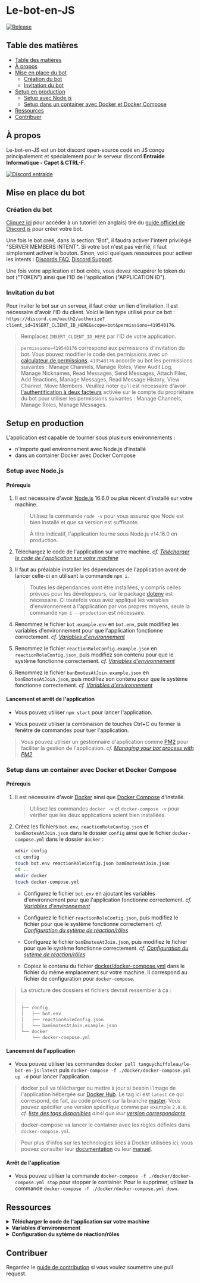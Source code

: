 # Le-bot-en-JS

[![Release](https://img.shields.io/github/v/release/TanguyChiffoleau/Le-bot-en-JS?include_prereleases)](https://github.com/TanguyChiffoleau/Le-bot-en-JS/releases)

## Table des matières

- [Table des matières](#table-des-matières)
- [À propos](#à-propos)
- [Mise en place du bot](#mise-en-place-du-bot)
	- [Création du bot](#création-du-bot)
	- [Invitation du bot](#invitation-du-bot)
- [Setup en production](#setup-en-production)
	- [Setup avec Node.js](#setup-avec-nodejs)
	- [Setup dans un container avec Docker et Docker Compose](#setup-dans-un-container-avec-docker-et-docker-compose)
- [Ressources](#ressources)
- [Contribuer](#contribuer)

## À propos

Le-bot-en-JS est un bot discord open-source codé en JS conçu principalement et spécialement pour le serveur discord **Entraide Informatique - Capet & CTRL-F**.

[![Discord entraide](https://img.shields.io/discord/475253577288253440?color=%237289DA&logo=discord&logoColor=white)](https://www.discord.gg/informatique)

## Mise en place du bot

### Création du bot

[Cliquez ici](https://discordjs.guide/preparations/setting-up-a-bot-application.html#creating-your-bot) pour accéder à un tutoriel (en anglais) tiré du [guide officiel de Discord.js](https://discordjs.guide/) pour créer votre bot.

Une fois le bot créé, dans la section "Bot", il faudra activer l'intent privilégié "SERVER MEMBERS INTENT". Si votre bot n'est pas vérifié, il faut simplement activer le bouton. Sinon, voici quelques ressources pour activer les intents : [Discords FAQ](https://dis.gd/gwupdate), [Discord Support](https://dis.gd/contact).

Une fois votre application et bot créés, vous devez récupérer le token du bot ("TOKEN") ainsi que l'ID de l'application ("APPLICATION ID").

### Invitation du bot

Pour inviter le bot sur un serveur, il faut créer un lien d'invitation. Il est nécessaire d'avoir l'ID du client. Voici le lien type utilisé pour ce bot : `https://discord.com/oauth2/authorize?client_id=INSERT_CLIENT_ID_HERE&scope=bot&permissions=419540176`.

> Remplacez `INSERT_CLIENT_ID_HERE` par l'ID de votre application.

> `permissions=419540176` correspond aux permissions d'invitation du bot. Vous pouvez modifier le code des permissions avec un [calculateur de permissions](https://discordapi.com/permissions.html). `419540176` accorde au bot les permissions suivantes : Manage Channels, Manage Roles, View Audit Log, Manage Nicknames, Read Messages, Send Messages, Attach Files, Add Reactions, Manage Messages, Read Message History, View Channel, Move Members. Veuillez noter qu'il est nécessaire d'avoir [l'authentification à deux facteurs](https://support.discord.com/hc/fr/articles/219576828-Mise-en-place-de-l-authentification-%C3%A0-deux-facteurs) activée sur le compte du propriétaire du bot pour utiliser les permissions suivantes : Manage Channels, Manage Roles, Manage Messages.

## Setup en production

L'application est capable de tourner sous plusieurs environnements :

- n'importe quel environnement avec Node.js d'installé
- dans un container Docker avec Docker Compose

### Setup avec Node.js

#### Prérequis

1. Il est nécessaire d'avoir [Node.js](https://nodejs.org/fr/) 16.6.0 ou plus récent d'installé sur votre machine.

	> Utilisez la commande `node -v` pour vous assurez que Node est bien installé et que sa version est suffisante.

	> À titre indicatif, l'application tourne sous Node.js v14.16.0 en production.

2. Téléchargez le code de l'application sur votre machine. _cf. [Télécharger le code de l'application sur votre machine](#download)_

3. Il faut au préalable installer les dépendances de l'application avant de lancer celle-ci en utilisant la commande `npm i`.

	> Toutes les dépendances vont être installées, y compris celles prévues pour les développeurs, car le package [dotenv](https://www.npmjs.com/package/dotenv) est nécessaire. Ci toutefois vous avez appliqué les variables d'environnement à l'application par vos propres moyens, seule la commande `npm i --production` est nécessaire.

4. Renommez le fichier `bot.example.env` en `bot.env`, puis modifiez les variables d'environnement pour que l'application fonctionne correctement. _cf. [Variables d'environnement](#environnement)_

5. Renommez le fichier `reactionRoleConfig.example.json` en `reactionRoleConfig.json`, puis modifiez son contenu pour que le système fonctionne correctement. _cf. [Variables d'environnement](#environnement)_

6. Renommez le fichier `banEmotesAtJoin.example.json` en `banEmotesAtJoin.json`, puis modifiez son contenu pour que le système fonctionne correctement. _cf. [Variables d'environnement](#environnement)_

#### Lancement et arrêt de l'application

-   Vous pouvez utiliser `npm start` pour lancer l'application.

-   Vous pouvez utiliser la combinaison de touches Ctrl+C ou fermer la fenêtre de commandes pour tuer l'application.

> Vous pouvez utiliser un gestionnaire d'application comme [PM2](https://pm2.keymetrics.io/) pour faciliter la gestion de l'application. _cf. [ Managing your bot process with PM2](https://discordjs.guide/improving-dev-environment/pm2.html)_


### Setup dans un container avec Docker et Docker Compose

#### Prérequis

1. Il est nécessaire d'avoir [Docker](https://docs.docker.com/get-docker/) ainsi que [Docker Compose](https://docs.docker.com/compose/install/) d'installé.
	> Utilisez les commandes `docker -v` et `docker-compose -v` pour vérifier que les deux applications soient bien installées.

2. Créez les fichiers `bot.env`, `reactionRoleConfig.json` et `banEmotesAtJoin.json` dans le dossier `config` ainsi que le fichier `docker-compose.yml` dans le dossier `docker` :
	```bash
	mdkir config
	cd config
	touch bot.env reactionRoleConfig.json banEmotesAtJoin.json
	cd ..
	mkdir docker
	touch docker-compose.yml
	```

   - Configurez le fichier `bot.env` en ajoutant les variables d'environnement pour que l'application fonctionne correctement. _cf. [Variables d'environnement](#environnement)_

   - Configurez le fichier `reactionRoleConfig.json`, puis modifiez le fichier pour que le système fonctionne correctement. _cf. [Configuration du sytème de réaction/rôles](#reaction)_

   - Configurez le fichier `banEmotesAtJoin.json`, puis modifiez le fichier pour que le système fonctionne correctement. _cf. [Configuration du sytème de réaction/rôles](#reaction)_

   - Copiez le contenu du fichier [docker/docker-compose.yml](docker/docker-compose.yml) dans le fichier du même emplacement sur votre machine. Il correspond au fichier de configuration pour `docker-compose`.

> La structure des dossiers et fichiers devrait ressembler à ça :
> ```
> .
> ├── config
> │   ├── bot.env
> │   ├── reactionRoleConfig.json
> │   └── banEmotesAtJoin.example.json
> └── docker
> 	  └── docker-compose.yml
> ```

#### Lancement de l'application

-   Vous pouvez utiliser les commandes `docker pull tanguychiffoleau/le-bot-en-js:latest` puis `docker-compose -f ./docker/docker-compose.yml up -d` pour lancer l'application.

> docker pull va télécharger ou mettre à jour si besoin l'image de l'application hébergée sur [Docker Hub](https://hub.docker.com/repository/docker/tanguychiffoleau/le-bot-en-js). Le tag ici est `latest` ce qui correspond, de fait, au code présent sur la branche [master](https://github.com/TanguyChiffoleau/Le-bot-en-JS/tree/master/). Vous pouvez spécifier une version spécifique comme par exemple `2.0.0`. _cf. [liste des tags disponibles](https://hub.docker.com/repository/registry-1.docker.io/tanguychiffoleau/le-bot-en-js/tags?page=1) ainsi que leur [version correspondante](https://github.com/TanguyChiffoleau/Le-bot-en-JS/releases)_

> docker-compose va lancer le container avec les règles définies dans `docker-compose.yml`.

> Pour plus d'infos sur les technologies liées à Docker utilisées ici, vous pouvez consulter leur [documentation](https://docs.docker.com/reference/) ou leur [manuel](https://docs.docker.com/engine/).

#### Arrêt de l'application

-   Vous pouvez utiliser la commande `docker-compose -f ./docker/docker-compose.yml stop` pour stopper le container. Pour le supprimer, utilisez la commande `docker-compose -f ./docker/docker-compose.yml down`.

<!-- <details>
<summary id="docker"><b>Setup avec Docker</b></summary>

#### Prérequis

1. Il est nécessaire d'avoir [Docker](https://docs.docker.com/get-docker/) d'installé.

	> Utilisez la commandes `docker -v` pour vérifier que l'application soit bien installée.

2. Téléchargez le code de l'application sur votre machine. _cf. [Télécharger le code de l'application sur votre machine](#download)_

3. Renommez le fichier `bot.example.env` en `bot.env`, puis modifiez les variables d'environnement pour que l'application fonctionne correctement. _cf. [Variables d'environnement](#environnement)_

	> Seul le dossier `config` avec les fichiers `bot.env` et `reactionRoleConfig.json` ainsi que le dossier `docker` avec le fichier `docker-compose.yml` sont nécessaires, en effet, le code sera lui directement intégré dans l'image docker. Vous pouvez supprimer les autres dossiers et fichiers si vous le souhaitez.

	> La structure des dossiers et fichiers devrait ressembler à ça :
	>
	> ```
	> .
	> ├── config
	> │   ├── bot.env
	> │   └── reactionRoleConfig.json
	> └── docker
	> 	  └── docker-compose.yml
	> ```

#### Lancement de l'application

-   Vous pouvez utiliser les commandes `docker pull tanguychiffoleau/le-bot-en-js:latest` puis `docker run --env NODE_ENV=production --env-file config/bot.env --volume /config/:/config/ --restart on-failure -d tanguychiffoleau/le-bot-en-js:latest` pour lancer l'application.

	> docker pull va télécharger ou mettre à jour si besoin l'image de l'application hébergée sur [Docker Hub](https://hub.docker.com/repository/docker/tanguychiffoleau/le-bot-en-js). Le tag ici est `latest` ce qui correspond, de fait, au code présent sur la branche [master](https://github.com/TanguyChiffoleau/Le-bot-en-JS/tree/master/). Vous pouvez spécifier une version spécifique comme par exemple `2.0.0`. _cf. [liste des tags disponibles](https://hub.docker.com/repository/registry-1.docker.io/tanguychiffoleau/le-bot-en-js/tags?page=1) ainsi que leur [version correspondante](https://github.com/TanguyChiffoleau/Le-bot-en-JS/releases)_

	> Pour plus d'infos sur les technologies liées à Docker utilisées ici, vous pouvez consulter leur [documentation](https://docs.docker.com/reference/) ou leur [manuel](https://docs.docker.com/engine/).

#### Arrêt de l'application

-   Vous pouvez utiliser la commande `docker-compose -f ./docker/docker-compose.yml stop` pour stopper le container. Pour le supprimer, utilisez la commande `docker-compose -f ./docker/docker-compose.yml down`.

</details> -->

## Ressources

</details>

<details id='download'>
<summary><b>Télécharger le code de l'application sur votre machine</b></summary>

Vous pouvez télécharger le code de l'application sur votre machine

-   en [clonant le repository](https://docs.github.com/en/free-pro-team@latest/github/creating-cloning-and-archiving-repositories/cloning-a-repository)
-   ou en téléchargeant le code source

![télécharger le code source](./doc/images/download.png)

</details>

<details id='environnement'>
<summary><b>Variables d'environnement</b></summary>

Le bot repose sur les variables d'environnement pour pouvoir fonctionner.

#### Fichier bot.env

> Exemple disponible [ici](config/bot.example.env) :
> ```env
> DISCORD_TOKEN="DISCORD-SECRET-BOT-TOKEN"
> COMMANDS_PREFIX="!"
> GUILD_ID="123456789012345678"
> LEAVE_JOIN_CHANNEL_ID="123456789012345678"
> REPORT_CHANNEL="123456789012345678"
> LOGS_MESSAGES_CHANNEL="123456789012345678"
> LOGS_BANS_CHANNEL="123456789012345678"
> VOICE_MANAGER_CHANNELS_IDS="123456789012345678", "123456789012345678", "123456789012345678"
> TIMEZONE="Europe/Paris"
> CONFIG_CHANNEL_ID="123456789012345678"
> UPGRADE_CHANNEL_ID="123456789012345678"
> NOLOGS_MANAGER_CHANNELS_IDS="123456789012345678", "123456789012345678", "123456789012345678"
> ```

| Variable                    | Description                                                                                                                                                                                                |
| --------------------------- | ---------------------------------------------------------------------------------------------------------------------------------------------------------------------------------------------------------- |
| DISCORD_TOKEN               | [Token secret du bot discord](https://discordjs.guide/preparations/setting-up-a-bot-application.html#your-token)                                                                                           |
| COMMANDS_PREFIX             | Préfixe utilisé pour intéragir avec le bot                                                                                                                                                                 |
| GUILD_ID                    | ID du serveur (= guild) sur lequel le bot est utilisé                                                                                                                                                      |
| LEAVE_JOIN_CHANNEL_ID       | ID du channel dans lequel seront postés les messages de départ/arrivée                                                                                                                                     |
| REPORT_CHANNEL              | ID du channel dans lequel seront postés les messages de signalement                                                                                                                                        |
| LOGS_MESSAGES_CHANNEL       | ID du channel dans lequel seront postés les logs de messages                                                                                                                                               |
| LOGS_BANS_CHANNEL           | ID du channel dans lequel seront postés les logs de bans                                                                                                                                                   |
| VOICE_MANAGER_CHANNELS_IDS  | ID des channels vocaux utilisés pour le système de vocaux personnalisés. Les ID doivent être séparés par une virgule                                                                                       |
| TIMEZONE                    | Fuseau horaire utilisé pour le formatage des dates. Variable optionnelle, prenda par défaut le fuseau horaire du système. Format UTC ou [format IANA de fuseaux horaires](https://www.iana.org/time-zones) |
| CONFIG_CHANNEL_ID           | ID du channel utilisé pour diriger les formulaires de config en DM vers le bon channel                                                                                                                     |
| UPGRADE_CHANNEL_ID          | ID du channel utilisé pour diriger les formulaires d'upgrade en DM vers le bon channel                                                                                                                     |
| NOLOGS_MANAGER_CHANNELS_IDS | ID des channels dont les messages ne doivent pas être loggés. Les ID doivent être séparés par une virgule                                                                                                  |


> Pour pouvoir récupérer les identifiants (ID) sur discord, il faut [activer le mode développeur](https://support.discord.com/hc/fr/articles/206346498-O%C3%B9-trouver-l-ID-de-mon-compte-utilisateur-serveur-message-).

</details>

</details>

<details id='reaction'>
<summary><b>Configuration du sytème de réaction/rôles</b></summary>

#### Fichier reactionRoleConfig.json

> Exemple disponible [ici](config/reactionRoleConfig.example.json) :
> ```js
> [
> 	{
> 		// Channel n°1
> 		"channelID": "123456789123456789",
> 		"messageArray": [
> 			// Message n°1
> 			{
> 				// ID du message
> 				"messageID": "123456789123456789",
> 				// Émoji unicode en clé et ID du rôle en valeur
> 				"emojiRoleMap": {
> 					"💸": "123456789123456789",
> 					"🔧": "123456789123456789"
> 				}
> 			},
> 			// Message n°2
> 			{
> 				// ID du message
> 				"messageID": "123456789123456789",
> 				// Émoji unicode en clé et ID du rôle en valeur
> 				"emojiRoleMap": {
> 					"🥵": "123456789123456789",
> 					"✅": "123456789123456789"
> 				}
> 			}
> 		]
> 	},
> 	{
> 		// Channel n°2
> 		"channelID": "123456789123456789",
> 		"messageArray": [
> 			// Message n°1
> 			{
> 				// ID du message
> 				"messageID": "123456789123456789",
> 				// ID de l'émoji custom en clé et ID du rôle en valeur
> 				"emojiRoleMap": {
> 					"123456789123456789": "123456789123456789",
> 					"987654321987654321": "123456789123456789"
> 				}
> 			},
> 			// Message n°2
> 			{
> 				// ID du message
> 				"messageID": "123456789123456789",
> 				// ID de l'émoji custom en clé et ID du rôle en valeur
> 				"emojiRoleMap": {
> 					"123456789123456789": "123456789123456789",
> 					"987654321987654321": "123456789123456789"
> 				}
> 			}
> 		]
> 	}
> ]
> ```

> Pour pouvoir récupérer les identifiants (ID) sur discord, il faut [activer le mode développeur](https://support.discord.com/hc/fr/articles/206346498-O%C3%B9-trouver-l-ID-de-mon-compte-utilisateur-serveur-message-).

> Pour désactiver le système, le fichier doit être composé d'un tableau (array) **vide** :
> ```js
> []
> ```

#### Fichier banEmotesAtJoin.json

> Exemple disponible [ici](config/banEmotesAtJoin.example.json) :
> ```js
> [
> 	// Réaction sous forme d'émoji unicode ou son ID, texte de raison
> 	["🔨", "Reason 1"],
> 	["🧹", "Reason 2"],
> 	["123456789123456789", "Reason 3"],
> 	["123456789123456789", "Reason 4"]
> ]
> ```

-  Pour récupérer les émojis :
   - unicode : mettre un `\` avant l'émoji. Exemple : pour `:white_check_mark:`, l'émoji unicode est `✅`. ![emoji_unicode](doc/gifs/emoji_unicode.gif)

   - personnalisés : mettre un `\` avant l'émoji et récupérer l'ID. Exemple : pour `\<:lul:719519281682972703>`, l'ID est `719519281682972703`. ![emoji_custom](doc/gifs/emoji_custom.gif)

</details>

## Contribuer

Regardez le [guide de contribution](./.github/CONTRIBUTING.md) si vous voulez soumettre une pull request.
